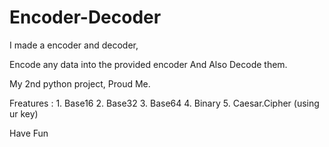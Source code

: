 # Encoder-Decoder
I made a encoder and decoder,

Encode any data into the provided encoder
And
Also
Decode them.

My 2nd python project, Proud Me.

Freatures :
      1. Base16
      2. Base32
      3. Base64
      4. Binary
      5. Caesar.Cipher (using ur key)


Have Fun
